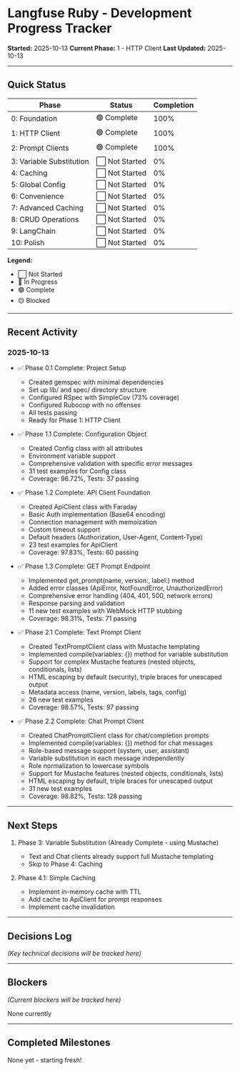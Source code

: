# Langfuse Ruby - Development Progress Tracker

**Started:** 2025-10-13
**Current Phase:** 1 - HTTP Client
**Last Updated:** 2025-10-13

---

## Quick Status

| Phase | Status | Completion |
|-------|--------|------------|
| 0: Foundation | 🟢 Complete | 100% |
| 1: HTTP Client | 🟢 Complete | 100% |
| 2: Prompt Clients | 🟢 Complete | 100% |
| 3: Variable Substitution | ⬜ Not Started | 0% |
| 4: Caching | ⬜ Not Started | 0% |
| 5: Global Config | ⬜ Not Started | 0% |
| 6: Convenience | ⬜ Not Started | 0% |
| 7: Advanced Caching | ⬜ Not Started | 0% |
| 8: CRUD Operations | ⬜ Not Started | 0% |
| 9: LangChain | ⬜ Not Started | 0% |
| 10: Polish | ⬜ Not Started | 0% |

**Legend:**
- ⬜ Not Started
- 🔵 In Progress
- 🟢 Complete
- 🟡 Blocked

---

## Recent Activity

### 2025-10-13
- ✅ Phase 0.1 Complete: Project Setup
  - Created gemspec with minimal dependencies
  - Set up lib/ and spec/ directory structure
  - Configured RSpec with SimpleCov (73% coverage)
  - Configured Rubocop with no offenses
  - All tests passing
  - Ready for Phase 1: HTTP Client

- ✅ Phase 1.1 Complete: Configuration Object
  - Created Config class with all attributes
  - Environment variable support
  - Comprehensive validation with specific error messages
  - 31 test examples for Config class
  - Coverage: 96.72%, Tests: 37 passing

- ✅ Phase 1.2 Complete: API Client Foundation
  - Created ApiClient class with Faraday
  - Basic Auth implementation (Base64 encoding)
  - Connection management with memoization
  - Custom timeout support
  - Default headers (Authorization, User-Agent, Content-Type)
  - 23 test examples for ApiClient
  - Coverage: 97.83%, Tests: 60 passing

- ✅ Phase 1.3 Complete: GET Prompt Endpoint
  - Implemented get_prompt(name, version:, label:) method
  - Added error classes (ApiError, NotFoundError, UnauthorizedError)
  - Comprehensive error handling (404, 401, 500, network errors)
  - Response parsing and validation
  - 11 new test examples with WebMock HTTP stubbing
  - Coverage: 98.31%, Tests: 71 passing

- ✅ Phase 2.1 Complete: Text Prompt Client
  - Created TextPromptClient class with Mustache templating
  - Implemented compile(variables: {}) method for variable substitution
  - Support for complex Mustache features (nested objects, conditionals, lists)
  - HTML escaping by default (security), triple braces for unescaped output
  - Metadata access (name, version, labels, tags, config)
  - 26 new test examples
  - Coverage: 98.57%, Tests: 97 passing

- ✅ Phase 2.2 Complete: Chat Prompt Client
  - Created ChatPromptClient class for chat/completion prompts
  - Implemented compile(variables: {}) method for chat messages
  - Role-based message support (system, user, assistant)
  - Variable substitution in each message independently
  - Role normalization to lowercase symbols
  - Support for Mustache features (nested objects, conditionals, lists)
  - HTML escaping by default, triple braces for unescaped output
  - 31 new test examples
  - Coverage: 98.82%, Tests: 128 passing

---

## Next Steps

1. Phase 3: Variable Substitution (Already Complete - using Mustache)
   - Text and Chat clients already support full Mustache templating
   - Skip to Phase 4: Caching

2. Phase 4.1: Simple Caching
   - Implement in-memory cache with TTL
   - Add cache to ApiClient for prompt responses
   - Implement cache invalidation

---

## Decisions Log

*(Key technical decisions will be tracked here)*

---

## Blockers

*(Current blockers will be tracked here)*

None currently

---

## Completed Milestones

None yet - starting fresh!
